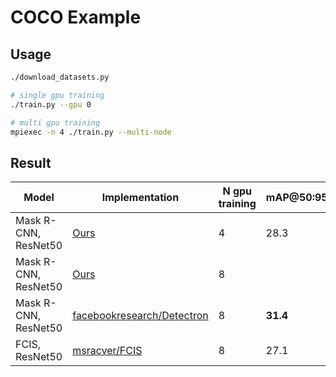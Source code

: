 # COCO Example

## Usage

```bash
./download_datasets.py

# single gpu training
./train.py --gpu 0

# multi gpu training
mpiexec -n 4 ./train.py --multi-node
```


## Result

| Model | Implementation | N gpu training | mAP@50:95 |
|-------|----------------|----------------|-----------|
| Mask R-CNN, ResNet50 | [Ours](https://github.com/wkentaro/chainer-mask-rcnn) | 4 | 28.3 |
| Mask R-CNN, ResNet50 | [Ours](https://github.com/wkentaro/chainer-mask-rcnn) | 8 | |
| Mask R-CNN, ResNet50 | [facebookresearch/Detectron](https://github.com/facebookresearch/Detectron) | 8 | **31.4** |
| FCIS, ResNet50 | [msracver/FCIS](https://github.com/msracver/FCIS) | 8 | 27.1 |
